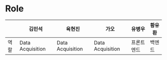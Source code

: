 # Role

|  | 김민석 | 육현진 | 가오 | 유병우 | 황유환 |
| --- | --- | --- | --- | --- | --- |
| 역할 | Data Acquisition | Data Acquisition | Data Acquisition | 프론트엔드 | 백엔드 |
